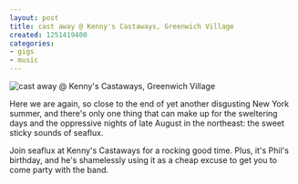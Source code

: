 ```yaml
---
layout: post
title: cast away @ Kenny's Castaways, Greenwich Village
created: 1251419400
categories: 
- gigs
- music
---
```

![cast away @ Kenny's Castaways, Greenwich Village](http://files.bubblehouse.org.s3.amazonaws.com/flyers/2009-08-27_flyer_lowres.jpg)

Here we are again, so close to the end of yet another disgusting New York summer, and there's only one thing that can make up for the sweltering days and the oppressive nights of late August in the northeast: the sweet sticky sounds of seaflux.

Join seaflux at Kenny's Castaways for a rocking good time. Plus, it's Phil's birthday, and he's shamelessly using it as a cheap excuse to get you to come party with the band.


